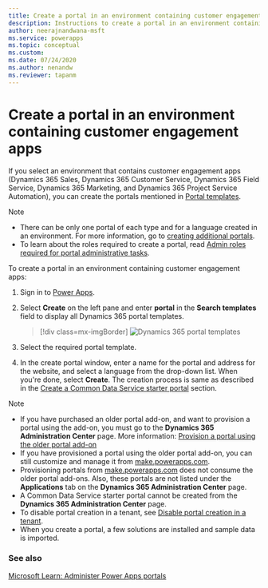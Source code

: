 ```yaml
---
title: Create a portal in an environment containing customer engagement apps | Microsoft Docs
description: Instructions to create a portal in an environment containing customer engagement apps.
author: neerajnandwana-msft
ms.service: powerapps
ms.topic: conceptual
ms.custom: 
ms.date: 07/24/2020
ms.author: nenandw
ms.reviewer: tapanm
---
```


# Create a portal in an environment containing customer engagement apps

If you select an environment that contains customer engagement apps (Dynamics 365 Sales, Dynamics 365 Customer Service, Dynamics 365 Field Service, Dynamics 365 Marketing, and Dynamics 365 Project Service Automation), you can create the portals mentioned in [Portal templates](portal-templates.md).

> [!NOTE]
> - There can be only one portal of each type and for a language created in an environment. For more information, go to [creating additional portals](create-portal.md#create-additional-portals-in-an-environment).
> - To learn about the roles required to create a portal, read [Admin roles required for portal administrative tasks](portal-admin-roles.md).

To create a portal in an environment containing customer engagement apps:

1.	Sign in to [Power Apps](https://make.powerapps.com).

2.	Select **Create** on the left pane and enter **portal** in the **Search templates** field to display all Dynamics 365 portal templates.

    > [!div class=mx-imgBorder]
    > ![Dynamics 365 portal templates](media/dynamics-portals.png "Dynamics 365 portal templates")  

3.	Select the required portal template.

4.	In the create portal window, enter a name for the portal and address for the website, and select a language from the drop-down list. When you're done, select **Create**. The creation process is same as described in the [Create a Common Data Service starter portal](create-portal.md) section.

> [!NOTE]
> - If you have purchased an older portal add-on, and want to provision a portal using the add-on, you must go to the **Dynamics 365 Administration Center** page. More information: [Provision a portal using the older portal add-on](provision-portal-add-on.md)
> - If you have provisioned a portal using the older portal add-on, you can still customize and manage it from [make.powerapps.com](https://make.powerapps.com).
> - Provisioning portals from [make.powerapps.com](https://make.powerapps.com) does not consume the older portal add-ons. Also, these portals are not listed under the **Applications** tab on the **Dynamics 365 Administration Center** page.
> - A Common Data Service starter portal cannot be created from the **Dynamics 365 Administration Center** page.
> - To disable portal creation in a tenant, see [Disable portal creation in a tenant](create-portal.md#disable-portal-creation-in-a-tenant).
> - When you create a portal, a few solutions are installed and sample data is imported.

### See also

[Microsoft Learn: Administer Power Apps portals](https://docs.microsoft.com/learn/paths/administer-portals/)

